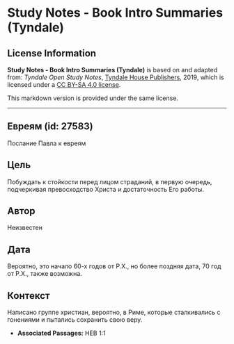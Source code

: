 # Study Notes - Book Intro Summaries (Tyndale)

## License Information

**Study Notes - Book Intro Summaries (Tyndale)** is based on and adapted from: _Tyndale Open Study Notes_, [Tyndale House Publishers](https://tyndaleopenresources.com/), 2019, which is licensed under a [CC BY-SA 4.0 license](https://creativecommons.org/licenses/by-sa/4.0/legalcode.en).

This markdown version is provided under the same license.



--------------------------------

## Евреям (id: 27583)

Послание Павла к евреям

Цель
----

Побуждать к стойкости перед лицом страданий, в первую очередь, подчеркивая превосходство Христа и достаточность Его работы.

Автор
-----

Неизвестен

Дата
----

Вероятно, это начало 60\-х годов от Р.Х., но более поздняя дата, 70 год от Р.Х., также возможна.

Контекст
--------

Написано группе христиан, вероятно, в Риме, которые сталкивались с гонениями и пытались сохранить свою веру.

* **Associated Passages:** HEB 1:1


